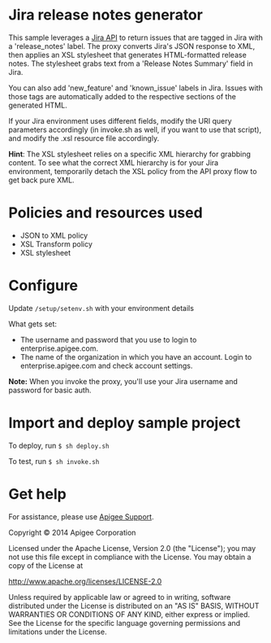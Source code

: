 # Jira release notes generator 

This sample leverages a [Jira API](https://docs.atlassian.com/jira/REST/6.2.7/) to return issues that are tagged in Jira with a 'release_notes' label. The proxy converts Jira's JSON response to XML, then applies an XSL stylesheet that generates HTML-formatted release notes. The stylesheet grabs text from a 'Release Notes Summary' field in Jira.

You can also add 'new_feature' and 'known_issue' labels in Jira. Issues with those tags are automatically added to the respective sections of the generated HTML.

If your Jira environment uses different fields, modify the URI query parameters accordingly (in invoke.sh as well, if you want to use that script), and modify the .xsl resource file accordingly.

**Hint**: The XSL stylesheet relies on a specific XML hierarchy for grabbing content. To see what the correct XML hierarchy is for your Jira environment, temporarily detach the XSL policy from the API proxy flow to get back pure XML.

# Policies and resources used

* JSON to XML policy
* XSL Transform policy
* XSL stylesheet

# Configure 

Update `/setup/setenv.sh` with your environment details

What gets set:

* The username and password that you use to login to enterprise.apigee.com.
* The name of the organization in which you have an account. Login to 
  enterprise.apigee.com and check account settings.

**Note:** When you invoke the proxy, you'll use your Jira username and password for basic auth.

# Import and deploy sample project

To deploy, run `$ sh deploy.sh`

To test, run `$ sh invoke.sh`

# Get help

For assistance, please use [Apigee Support](https://community.apigee.com/content/apigee-customer-support).

Copyright © 2014 Apigee Corporation

Licensed under the Apache License, Version 2.0 (the "License"); you may not use
this file except in compliance with the License. You may obtain a copy
of the License at

http://www.apache.org/licenses/LICENSE-2.0

Unless required by applicable law or agreed to in writing, software
distributed under the License is distributed on an "AS IS" BASIS,
WITHOUT WARRANTIES OR CONDITIONS OF ANY KIND, either express or implied.
See the License for the specific language governing permissions and
limitations under the License.
